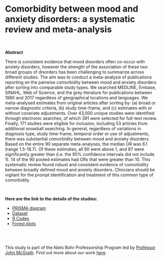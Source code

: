 Comorbidity between mood and anxiety disorders: a systematic review and meta-analysis 
========================================================================================
 
<br>

**Abstract**

There is consistent evidence that mood disorders often co-occur with anxiety disorders, however the strength of the association of these two broad groups of disorders has been challenging to summarize across different studies. The aim was to conduct a meta-analysis of publications reporting on the pairwise comorbidity between mood and anxiety disorders after sorting into comparable study types. We searched MEDLINE, Embase, SINAHL, Web of Science, and the grey literature for publications between 1980 and 2017 regardless of geographical locations and languages. We meta-analysed estimates from original articles after sorting by: (a) broad or narrow diagnostic criteria, (b) study time-frame, and (c) estimates with or without covariate adjustments. Over 43,000 unique studies were identified through electronic searches, of which 391 were selected for full-text review. Finally, 171 studies were eligible for inclusion, including 53 articles from additional snowball searching. In general, regardless of variations in diagnosis type, study time-frame, temporal order or use of adjustments, there was substantial comorbidity between mood and anxiety disorders. Based on the entire 90 separate meta-analyses, the median OR was 6.1 (range 1.5-18.7). Of these estimates, all 90 were above 1, and 87 were significantly greater than (i.e. the 95% confidence intervals did not include 1). 14 of the 90 pooled estimates had ORs that were greater than 10. This systematic review found robust and consistent evidence of comorbidity between broadly defined mood and anxiety disorders. Clinicians should be vigilant for the prompt identification and treatment of this common type of comorbidity.

<br>


**Here are the link to the details of the studies:**
* [PRISMA diagram](../master/files/PRISMA/02_prisma_diagram_28May2020.png)
* [Dataset](../master/files/Dataset/ma3.csv)
* [R Codes](../master/files/Codes/R-Script2.Rmd)
* [Forest plots](../master/files/Forestplots/R-Script2.html)

<br>
<br>

This study is part of the Niels Bohr Professorship Program led by 
[Professor John McGrath](https://twitter.com/John_J_McGrath). Find out more about our work [here](https://holtzy.github.io/NbEpi/)